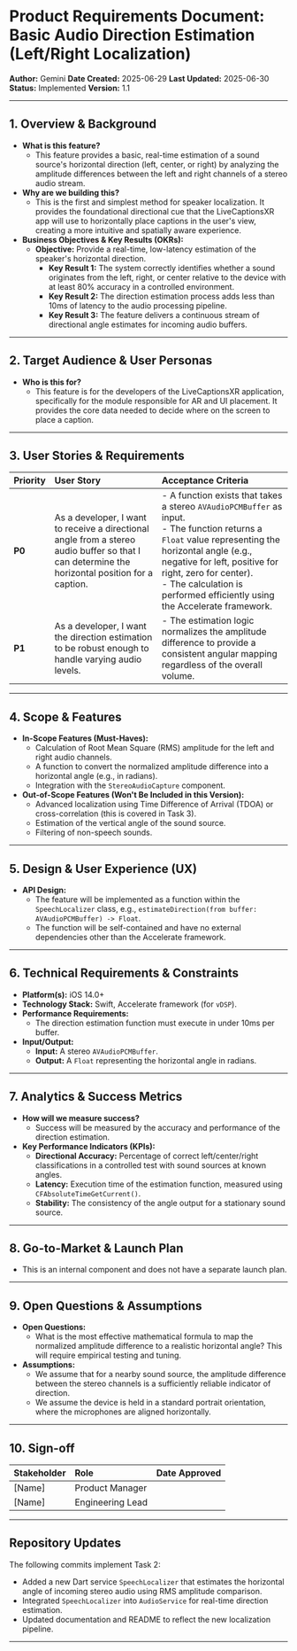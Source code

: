 
# Product Requirements Document: Basic Audio Direction Estimation (Left/Right Localization)

**Author:** Gemini
**Date Created:** 2025-06-29
**Last Updated:** 2025-06-30
**Status:** Implemented
**Version:** 1.1

---

## 1. Overview & Background

*   **What is this feature?**
    *   This feature provides a basic, real-time estimation of a sound source's horizontal direction (left, center, or right) by analyzing the amplitude differences between the left and right channels of a stereo audio stream.
*   **Why are we building this?**
    *   This is the first and simplest method for speaker localization. It provides the foundational directional cue that the LiveCaptionsXR app will use to horizontally place captions in the user's view, creating a more intuitive and spatially aware experience.
*   **Business Objectives & Key Results (OKRs):**
    *   **Objective:** Provide a real-time, low-latency estimation of the speaker's horizontal direction.
        *   **Key Result 1:** The system correctly identifies whether a sound originates from the left, right, or center relative to the device with at least 80% accuracy in a controlled environment.
        *   **Key Result 2:** The direction estimation process adds less than 10ms of latency to the audio processing pipeline.
        *   **Key Result 3:** The feature delivers a continuous stream of directional angle estimates for incoming audio buffers.

---

## 2. Target Audience & User Personas

*   **Who is this for?**
    *   This feature is for the developers of the LiveCaptionsXR application, specifically for the module responsible for AR and UI placement. It provides the core data needed to decide where on the screen to place a caption.

---

## 3. User Stories & Requirements

| Priority | User Story                                                                                             | Acceptance Criteria                                                                                                                                                              |
| :------- | :----------------------------------------------------------------------------------------------------- | :------------------------------------------------------------------------------------------------------------------------------------------------------------------------------- |
| **P0**   | As a developer, I want to receive a directional angle from a stereo audio buffer so that I can determine the horizontal position for a caption. | - A function exists that takes a stereo `AVAudioPCMBuffer` as input. <br> - The function returns a `Float` value representing the horizontal angle (e.g., negative for left, positive for right, zero for center). <br> - The calculation is performed efficiently using the Accelerate framework. |
| **P1**   | As a developer, I want the direction estimation to be robust enough to handle varying audio levels.      | - The estimation logic normalizes the amplitude difference to provide a consistent angular mapping regardless of the overall volume. |

---

## 4. Scope & Features

*   **In-Scope Features (Must-Haves):**
    *   Calculation of Root Mean Square (RMS) amplitude for the left and right audio channels.
    *   A function to convert the normalized amplitude difference into a horizontal angle (e.g., in radians).
    *   Integration with the `StereoAudioCapture` component.
*   **Out-of-Scope Features (Won't Be Included in this Version):**
    *   Advanced localization using Time Difference of Arrival (TDOA) or cross-correlation (this is covered in Task 3).
    *   Estimation of the vertical angle of the sound source.
    *   Filtering of non-speech sounds.

---

## 5. Design & User Experience (UX)

*   **API Design:**
    *   The feature will be implemented as a function within the `SpeechLocalizer` class, e.g., `estimateDirection(from buffer: AVAudioPCMBuffer) -> Float`.
    *   The function will be self-contained and have no external dependencies other than the Accelerate framework.

---

## 6. Technical Requirements & Constraints

*   **Platform(s):** iOS 14.0+
*   **Technology Stack:** Swift, Accelerate framework (for `vDSP`).
*   **Performance Requirements:**
    *   The direction estimation function must execute in under 10ms per buffer.
*   **Input/Output:**
    *   **Input:** A stereo `AVAudioPCMBuffer`.
    *   **Output:** A `Float` representing the horizontal angle in radians.

---

## 7. Analytics & Success Metrics

*   **How will we measure success?**
    *   Success will be measured by the accuracy and performance of the direction estimation.
*   **Key Performance Indicators (KPIs):**
    *   **Directional Accuracy:** Percentage of correct left/center/right classifications in a controlled test with sound sources at known angles.
    *   **Latency:** Execution time of the estimation function, measured using `CFAbsoluteTimeGetCurrent()`.
    *   **Stability:** The consistency of the angle output for a stationary sound source.

---

## 8. Go-to-Market & Launch Plan

*   This is an internal component and does not have a separate launch plan.

---

## 9. Open Questions & Assumptions

*   **Open Questions:**
    *   What is the most effective mathematical formula to map the normalized amplitude difference to a realistic horizontal angle? This will require empirical testing and tuning.
*   **Assumptions:**
    *   We assume that for a nearby sound source, the amplitude difference between the stereo channels is a sufficiently reliable indicator of direction.
    *   We assume the device is held in a standard portrait orientation, where the microphones are aligned horizontally.

---

## 10. Sign-off

| Stakeholder       | Role                | Date Approved |
| :---------------- | :------------------ | :------------ |
| [Name]            | Product Manager     |               |
| [Name]            | Engineering Lead    |               |

---

## Repository Updates

The following commits implement Task 2:

* Added a new Dart service `SpeechLocalizer` that estimates the horizontal angle of incoming stereo audio using RMS amplitude comparison.
* Integrated `SpeechLocalizer` into `AudioService` for real-time direction estimation.
* Updated documentation and README to reflect the new localization pipeline.

---
